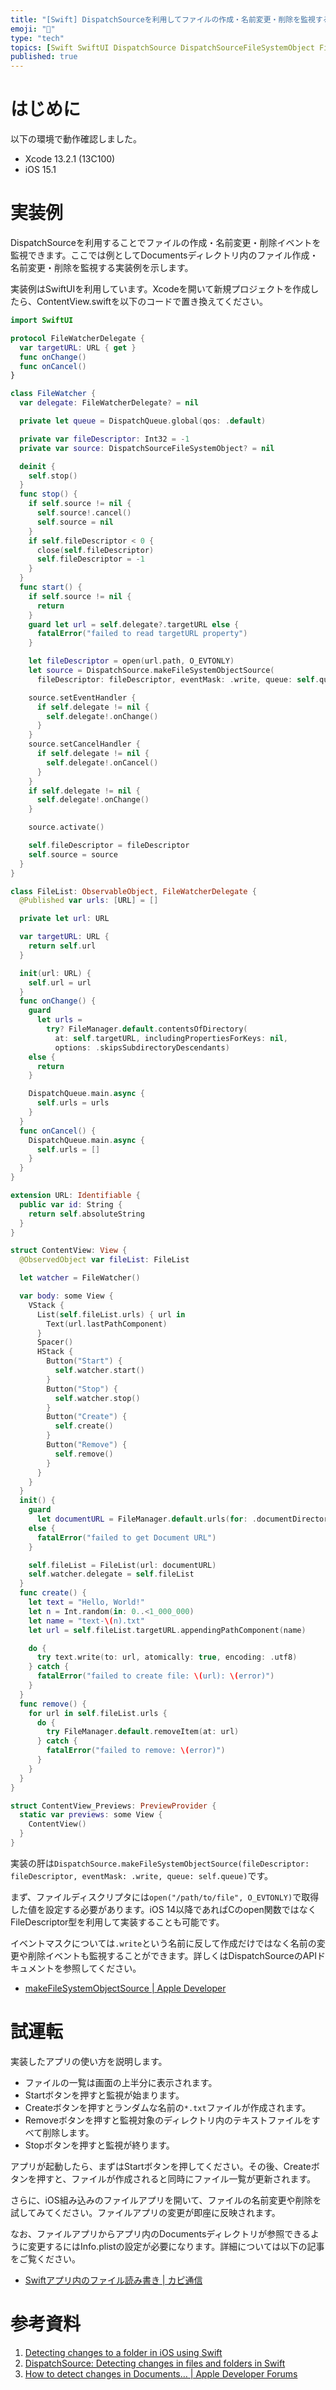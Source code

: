 ```yaml
---
title: "[Swift] DispatchSourceを利用してファイルの作成・名前変更・削除を監視する"
emoji: "🌟"
type: "tech"
topics: [Swift SwiftUI DispatchSource DispatchSourceFileSystemObject FileManager]
published: true
---
```

# はじめに

以下の環境で動作確認しました。

- Xcode 13.2.1 (13C100)
- iOS 15.1

# 実装例

DispatchSourceを利用することでファイルの作成・名前変更・削除イベントを監視できます。ここでは例としてDocumentsディレクトリ内のファイル作成・名前変更・削除を監視する実装例を示します。

実装例はSwiftUIを利用しています。Xcodeを開いて新規プロジェクトを作成したら、ContentView.swiftを以下のコードで置き換えてください。

```swift
import SwiftUI

protocol FileWatcherDelegate {
  var targetURL: URL { get }
  func onChange()
  func onCancel()
}

class FileWatcher {
  var delegate: FileWatcherDelegate? = nil

  private let queue = DispatchQueue.global(qos: .default)

  private var fileDescriptor: Int32 = -1
  private var source: DispatchSourceFileSystemObject? = nil

  deinit {
    self.stop()
  }
  func stop() {
    if self.source != nil {
      self.source!.cancel()
      self.source = nil
    }
    if self.fileDescriptor < 0 {
      close(self.fileDescriptor)
      self.fileDescriptor = -1
    }
  }
  func start() {
    if self.source != nil {
      return
    }
    guard let url = self.delegate?.targetURL else {
      fatalError("failed to read targetURL property")
    }

    let fileDescriptor = open(url.path, O_EVTONLY)
    let source = DispatchSource.makeFileSystemObjectSource(
      fileDescriptor: fileDescriptor, eventMask: .write, queue: self.queue)

    source.setEventHandler {
      if self.delegate != nil {
        self.delegate!.onChange()
      }
    }
    source.setCancelHandler {
      if self.delegate != nil {
        self.delegate!.onCancel()
      }
    }
    if self.delegate != nil {
      self.delegate!.onChange()
    }

    source.activate()

    self.fileDescriptor = fileDescriptor
    self.source = source
  }
}

class FileList: ObservableObject, FileWatcherDelegate {
  @Published var urls: [URL] = []

  private let url: URL

  var targetURL: URL {
    return self.url
  }

  init(url: URL) {
    self.url = url
  }
  func onChange() {
    guard
      let urls =
        try? FileManager.default.contentsOfDirectory(
          at: self.targetURL, includingPropertiesForKeys: nil,
          options: .skipsSubdirectoryDescendants)
    else {
      return
    }

    DispatchQueue.main.async {
      self.urls = urls
    }
  }
  func onCancel() {
    DispatchQueue.main.async {
      self.urls = []
    }
  }
}

extension URL: Identifiable {
  public var id: String {
    return self.absoluteString
  }
}

struct ContentView: View {
  @ObservedObject var fileList: FileList

  let watcher = FileWatcher()

  var body: some View {
    VStack {
      List(self.fileList.urls) { url in
        Text(url.lastPathComponent)
      }
      Spacer()
      HStack {
        Button("Start") {
          self.watcher.start()
        }
        Button("Stop") {
          self.watcher.stop()
        }
        Button("Create") {
          self.create()
        }
        Button("Remove") {
          self.remove()
        }
      }
    }
  }
  init() {
    guard
      let documentURL = FileManager.default.urls(for: .documentDirectory, in: .userDomainMask).first
    else {
      fatalError("failed to get Document URL")
    }

    self.fileList = FileList(url: documentURL)
    self.watcher.delegate = self.fileList
  }
  func create() {
    let text = "Hello, World!"
    let n = Int.random(in: 0..<1_000_000)
    let name = "text-\(n).txt"
    let url = self.fileList.targetURL.appendingPathComponent(name)

    do {
      try text.write(to: url, atomically: true, encoding: .utf8)
    } catch {
      fatalError("failed to create file: \(url): \(error)")
    }
  }
  func remove() {
    for url in self.fileList.urls {
      do {
        try FileManager.default.removeItem(at: url)
      } catch {
        fatalError("failed to remove: \(error)")
      }
    }
  }
}

struct ContentView_Previews: PreviewProvider {
  static var previews: some View {
    ContentView()
  }
}
```

実装の肝は`DispatchSource.makeFileSystemObjectSource(fileDescriptor: fileDescriptor, eventMask: .write, queue: self.queue)`です。

まず、ファイルディスクリプタには`open("/path/to/file", O_EVTONLY)`で取得した値を設定する必要があります。iOS 14以降であればCのopen関数ではなくFileDescriptor型を利用して実装することも可能です。

イベントマスクについては`.write`という名前に反して作成だけではなく名前の変更や削除イベントも監視することができます。詳しくはDispatchSourceのAPIドキュメントを参照してください。

- [makeFileSystemObjectSource | Apple Developer](https://developer.apple.com/documentation/dispatch/dispatchsource/2300040-makefilesystemobjectsource)

# 試運転

実装したアプリの使い方を説明します。

- ファイルの一覧は画面の上半分に表示されます。
- Startボタンを押すと監視が始まります。
- Createボタンを押すとランダムな名前の`*.txt`ファイルが作成されます。
- Removeボタンを押すと監視対象のディレクトリ内のテキストファイルをすべて削除します。
- Stopボタンを押すと監視が終ります。

アプリが起動したら、まずはStartボタンを押してください。その後、Createボタンを押すと、ファイルが作成されると同時にファイル一覧が更新されます。

さらに、iOS組み込みのファイルアプリを開いて、ファイルの名前変更や削除を試してみてください。ファイルアプリの変更が即座に反映されます。

なお、ファイルアプリからアプリ内のDocumentsディレクトリが参照できるように変更するにはInfo.plistの設定が必要になります。詳細については以下の記事をご覧ください。

- [Swiftアプリ内のファイル読み書き | カピ通信](https://capibara1969.com/2836/)

# 参考資料

1. [Detecting changes to a folder in iOS using Swift](https://medium.com/over-engineering/monitoring-a-folder-for-changes-in-ios-dc3f8614f902)
2. [DispatchSource: Detecting changes in files and folders in Swift](https://swiftrocks.com/dispatchsource-detecting-changes-in-files-and-folders-in-swift.html)
3. [How to detect changes in Documents… | Apple Developer Forums](https://developer.apple.com/forums/thread/90531)
